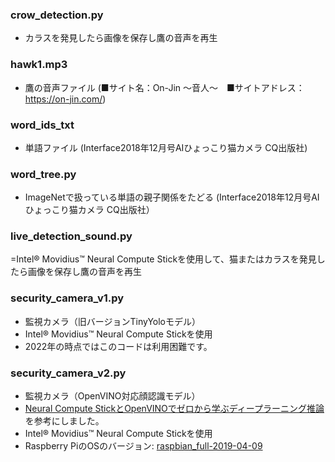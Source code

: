 ### crow_detection.py
- カラスを発見したら画像を保存し鷹の音声を再生
### hawk1.mp3
- 鷹の音声ファイル (■サイト名：On-Jin ～音人～　■サイトアドレス：https://on-jin.com/)
### word_ids_txt
- 単語ファイル (Interface2018年12月号AIひょっこり猫カメラ CQ出版社)
### word_tree.py
- ImageNetで扱っている単語の親子関係をたどる (Interface2018年12月号AIひょっこり猫カメラ CQ出版社）
### live_detection_sound.py
=Intel® Movidius™ Neural Compute Stickを使用して、猫またはカラスを発見したら画像を保存し鷹の音声を再生
### security_camera_v1.py
- 監視カメラ（旧バージョンTinyYoloモデル）
- Intel® Movidius™ Neural Compute Stickを使用
- 2022年の時点ではこのコードは利用困難です。
### security_camera_v2.py
- 監視カメラ（OpenVINO対応顔認識モデル）
- [Neural Compute StickとOpenVINOでゼロから学ぶディープラーニング推論](https://jellyware.jp/openvino/#04)を参考にしました。
- Intel® Movidius™ Neural Compute Stickを使用
- Raspberry PiのOSのバージョン: [raspbian_full-2019-04-09](http://ftp.jaist.ac.jp/pub/raspberrypi/raspbian_full/images/raspbian_full-2019-04-09/)
